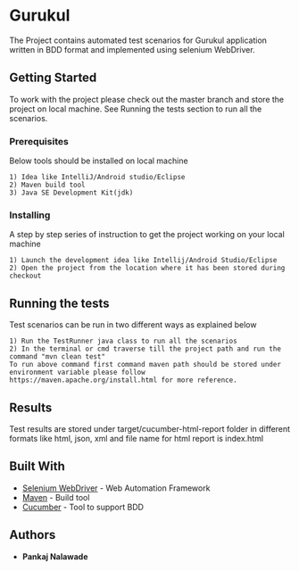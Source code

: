 # Gurukul

The Project contains automated test scenarios for Gurukul application written in BDD format and implemented using selenium WebDriver.

## Getting Started

To work with the project please check out the master branch and store the project on local machine. See Running the tests section to run all the scenarios.

### Prerequisites

Below tools should be installed on local machine

```
1) Idea like IntelliJ/Android studio/Eclipse
2) Maven build tool
3) Java SE Development Kit(jdk)
```

### Installing

A step by step series of instruction to get the project working on your local machine

```
1) Launch the development idea like Intellij/Android Studio/Eclipse
2) Open the project from the location where it has been stored during checkout
```

## Running the tests

Test scenarios can be run in two different ways as explained below

```
1) Run the TestRunner java class to run all the scenarios
2) In the terminal or cmd traverse till the project path and run the command "mvn clean test"
To run above command first command maven path should be stored under environment variable please follow https://maven.apache.org/install.html for more reference.
```

## Results

Test results are stored under target/cucumber-html-report folder in different formats like html, json, xml and file name for html report is index.html

## Built With

- [Selenium WebDriver](https://www.seleniumhq.org/docs/) - Web Automation Framework
- [Maven](https://maven.apache.org/) - Build tool
- [Cucumber](https://cucumber.io/) - Tool to support BDD

## Authors

- **Pankaj Nalawade**
